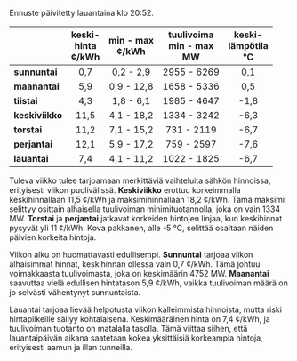Ennuste päivitetty lauantaina klo 20:52.

|              | keski-<br>hinta<br>¢/kWh | min - max<br>¢/kWh | tuulivoima<br>min - max<br>MW | keski-<br>lämpötila<br>°C |
|:-------------|:----------------:|:----------------:|:-------------:|:-------------:|
| **sunnuntai** | 0,7 | 0,2 - 2,9 | 2955 - 6269 | 0,1 |
| **maanantai** | 5,9 | 0,9 - 12,8 | 1658 - 5336 | 0,5 |
| **tiistai**   | 4,3 | 1,8 - 6,1 | 1985 - 4647 | -1,8 |
| **keskiviikko** | 11,5 | 4,1 - 18,2 | 1334 - 3242 | -6,3 |
| **torstai**   | 11,2 | 7,1 - 15,2 | 731 - 2119 | -6,7 |
| **perjantai** | 12,1 | 5,9 - 17,2 | 759 - 2597 | -7,6 |
| **lauantai**  | 7,4 | 4,1 - 11,2 | 1022 - 1825 | -6,7 |

Tuleva viikko tulee tarjoamaan merkittäviä vaihteluita sähkön hinnoissa, erityisesti viikon puolivälissä. **Keskiviikko** erottuu korkeimmalla keskihinnallaan 11,5 ¢/kWh ja maksimihinnallaan 18,2 ¢/kWh. Tämä maksimi selittyy osittain alhaisella tuulivoiman minimituotannolla, joka on vain 1334 MW. **Torstai** ja **perjantai** jatkavat korkeiden hintojen linjaa, kun keskihinnat pysyvät yli 11 ¢/kWh. Kova pakkanen, alle -5 °C, selittää osaltaan näiden päivien korkeita hintoja.

Viikon alku on huomattavasti edullisempi. **Sunnuntai** tarjoaa viikon alhaisimmat hinnat, keskihinnan ollessa vain 0,7 ¢/kWh. Tämä johtuu voimakkaasta tuulivoimasta, joka on keskimäärin 4752 MW. **Maanantai** saavuttaa vielä edullisen hintatason 5,9 ¢/kWh, vaikka tuulivoiman määrä on jo selvästi vähentynyt sunnuntaista.

Lauantai tarjoaa lievää helpotusta viikon kalleimmista hinnoista, mutta riski hintapiikeille säilyy kohtalaisena. Keskimääräinen hinta on 7,4 ¢/kWh, ja tuulivoiman tuotanto on matalalla tasolla. Tämä viittaa siihen, että lauantaipäivän aikana saatetaan kokea yksittäisiä korkeampia hintoja, erityisesti aamun ja illan tunneilla.